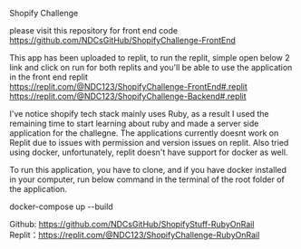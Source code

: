 
Shopify Challenge

please visit this repository for front end code <br>
https://github.com/NDCsGitHub/ShopifyChallenge-FrontEnd

This app has been uploaded to replit, to run the replit, simple open below 2 link and click on run for both replits and you'll be able to use the application in the front end replit <br>
https://replit.com/@NDC123/ShopifyChallenge-FrontEnd#.replit <br>
https://replit.com/@NDC123/ShopifyChallenge-Backend#.replit

I've notice shopify tech stack mainly uses Ruby, as a result I used the remaining time to start learning about ruby and made a server side application for the challegne. The applications currently doesnt work on Replit due to issues with permission and version issues on replit. Also tried using docker, unfortunately, replit doesn't have support for docker as well.

To run this application, you have to clone, and if you have docker installed in your computer, run below command in the terminal of the root folder of the application.

docker-compose up --build

Github: https://github.com/NDCsGitHub/ShopifyStuff-RubyOnRail <br>
Replit：https://replit.com/@NDC123/ShopifyChallenge-RubyOnRail
